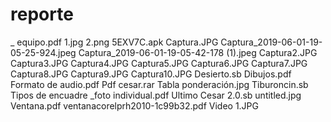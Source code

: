 # reporte
_ equipo.pdf
1.jpg
2.png
5EXV7C.apk
Captura.JPG
Captura_2019-06-01-19-05-25-924.jpeg
Captura_2019-06-01-19-05-42-178 (1).jpeg
Captura2.JPG
Captura3.JPG
Captura4.JPG
Captura5.JPG
Captura6.JPG
Captura7.JPG
Captura8.JPG
Captura9.JPG
Captura10.JPG
Desierto.sb
Dibujos.pdf
Formato de audio.pdf
Pdf cesar.rar
Tabla ponderación.jpg
Tiburoncin.sb
Tipos de encuadre _foto individual.pdf
Ultimo Cesar 2.0.sb
untitled.jpg
Ventana.pdf
ventanacorelprh2010-1c99b32.pdf
Video 1.JPG
